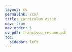 ```yaml
---
layout: cv
permalink: /cv/
title: curriculum vitae
nav: true
nav_order: 5
cv_pdf: francisco_resume.pdf
toc:
  sidebar: left
---
```

